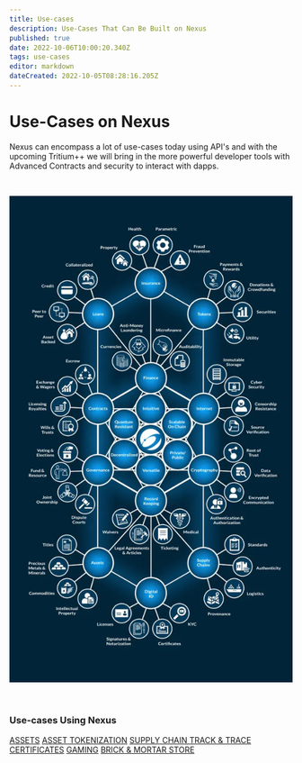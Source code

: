 ```yaml
---
title: Use-cases
description: Use-Cases That Can Be Built on Nexus
published: true
date: 2022-10-06T10:00:20.340Z
tags: use-cases
editor: markdown
dateCreated: 2022-10-05T08:28:16.205Z
---
```


# Use-Cases on Nexus

Nexus can encompass a lot of use-cases today using API's and with the upcoming Tritium++ we will bring in the more powerful developer tools with Advanced Contracts and security to interact with dapps.

&nbsp;

![usecase.webp](/usecase.webp#center)

&nbsp;

### Use-cases Using Nexus

[ASSETS](/use-cases/use-cases-on-nexus/assets-nfts/README)
[ASSET TOKENIZATION](/use-cases/use-cases-on-nexus/assets-nfts/asset-tokenization)
[SUPPLY CHAIN TRACK & TRACE](/use-cases/use-cases-on-nexus/supply-chain-track-and-trace)
[CERTIFICATES](/use-cases/use-cases-on-nexus/certificates)
[GAMING](/use-cases/use-cases-on-nexus/gaming)
[BRICK & MORTAR STORE](/use-cases/use-cases-on-nexus/brick-and-mortar-store)

